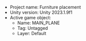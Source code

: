 <!-- UNITY CODE ASSIST INSTRUCTIONS START -->
- Project name: Furniture placement
- Unity version: Unity 2023.1.9f1
- Active game object:
  - Name: MAIN_PLANE
  - Tag: Untagged
  - Layer: Default
<!-- UNITY CODE ASSIST INSTRUCTIONS END -->